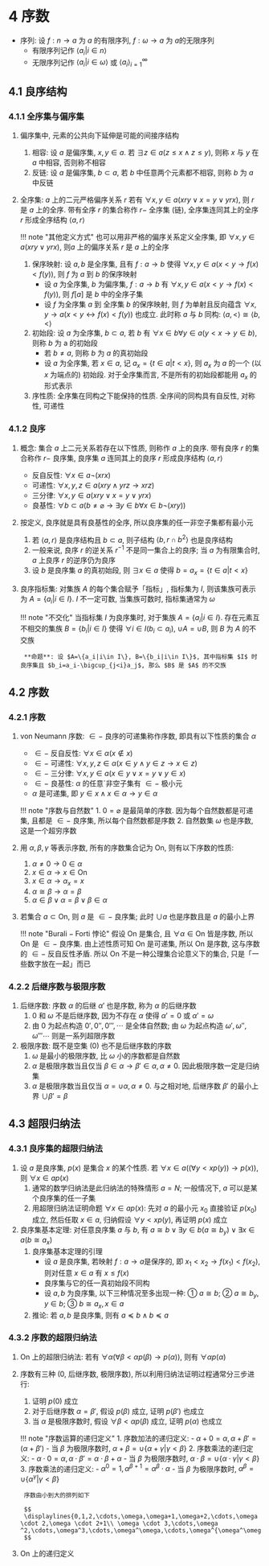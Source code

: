 # 4 序数

- 序列: 设 $f:n\to a$ 为 $a$ 的有限序列, $f:\omega \to a$ 为 $a$的无限序列
    - 有限序列记作 $\left< a_i|i\in n\right>$
    - 无限序列记作 $\left< a_i|i\in \omega \right>$ 或 $\left< a_i\right>^{\infty}_{i=1}$

## 4.1 良序结构
### 4.1.1 全序集与偏序集
1. 偏序集中, 元素的公共向下延伸是可能的间接序结构
    1. 相容: 设 $a$ 是偏序集, $x,y\in a$. 若 $\exists z\in a(z\leqslant x\wedge z\leqslant y)$, 则称 $x$ 与 $y$ 在 $a$ 中相容, 否则称不相容
    2. 反链: 设 $a$ 是偏序集, $b\subset a$, 若 $b$ 中任意两个元素都不相容, 则称 $b$ 为 $a$ 中反链
2. 全序集: $a$ 上的二元严格偏序关系 $r$ 若有 $\forall x,y\in a(xry\vee x=y\vee yrx)$, 则 $r$ 是 $a$ 上的全序. 带有全序 $r$ 的集合称作 $r-$ 全序集 (链), 全序集连同其上的全序 $r$ 形成全序结构 $\left< a,r\right>$

    !!! note "其他定义方式"
        也可以用非严格的偏序关系定义全序集, 即 $\forall x,y\in a(xry\vee yrx)$, 则$a$ 上的偏序关系 $r$ 是 $a$ 上的全序

    1. 保序映射: 设 $a,b$ 是全序集, 且有 $f:a\to b$ 使得 $\forall x,y\in a(x<y\to f(x)<f(y))$, 则 $f$ 为 $a$ 到 $b$ 的保序映射
        - 设 $a$ 为全序集, $b$ 为偏序集, $f:a\to b$ 有 $\forall x,y\in a(x<y\to f(x)<f(y))$, 则 $f[a]$ 是 $b$ 中的全序子集
        - 设 $f$ 为全序集 $a$ 到 全序集 $b$ 的保序映射, 则 $f$ 为单射且反向蕴含 $\forall x,y\to a(x<y\leftrightarrow f(x)<f(y))$ 也成立. 此时称 $a$ 与 $b$ 同构: $\left< a,<\right> \cong \left< b,< \right>$
    2. 初始段: 设 $a$ 为全序集, $b\subset a$, 若 $b$ 有 $\forall x\in b\forall y\in a(y<x\to y\in b)$, 则称 $b$ 为 a 的初始段
        - 若 $b\neq a$, 则称 $b$ 为 $a$ 的真初始段
        - 设 $a$ 为全序集, 若 $x\in a$, 记 $a_x=\{ t\in a|t<x\}$, 则 $a_x$ 为 $a$ 的一个 (以 $x$ 为端点的) 初始段. 对于全序集而言, 不是所有的初始段都能用 $a_x$ 的形式表示
    3. 序性质: 全序集在同构之下能保持的性质. 全序间的同构具有自反性, 对称性, 可递性

### 4.1.2 良序
1. 概念: 集合 $a$ 上二元关系若存在以下性质, 则称作 $a$ 上的良序. 带有良序 $r$ 的集合称作 $r-$ 良序集, 良序集 $a$ 连同其上的良序 $r$ 形成良序结构 $\left< a,r \right>$
    - 反自反性: $\forall x\in a\neg (xrx)$
    - 可递性: $\forall x,y,z\in a(xry\wedge yrz\to xrz)$
    - 三分律: $\forall x,y\in a(xry\vee x=y\vee yrx)$
    - 良基性: $\forall b\subset a(b\neq \varnothing \to \exists y\in b\forall x\in b\neg (xry))$

2. 按定义, 良序就是具有良基性的全序, 所以良序集的任一非空子集都有最小元
    1. 若 $\left< a,r\right>$ 是良序结构且 $b\subset a$, 则子结构 $\left< b,r \cap b^2\right>$ 也是良序结构
    2. 一般来说, 良序 $r$ 的逆关系 $r^{-1}$ 不是同一集合上的良序; 当 $a$ 为有限集合时, $a$ 上良序 $r$ 的逆序仍为良序
    3. 设 $b$ 是良序集 $a$ 的真初始段, 则 $\exists x\in a$ 使得 $b=a_x=\{t\in a|t<x\}$
3. 良序指标集: 对集族 $A$ 的每个集合赋予「指标」, 指标集为 $I$, 则该集族可表示为 $A=\{a_i|i\in I\}$. $I$ 不一定可数, 当集族可数时, 指标集通常为 $\omega$
    
    !!! note "不交化"
        当指标集 $I$ 为良序集时, 对于集族 $A=\{a_i|i\in I\}$. 存在元素互不相交的集族 $B=\{b_i|i\in I\}$ 使得 $\forall i\in I(b_i\subset a_i)$, $\cup A=\cup B$, 则 $B$ 为 $A$ 的不交族

        **命题**: 设 $A=\{a_i|i\in I\}, B=\{b_i|i\in I\}$, 其中指标集 $I$ 时良序集且 $b_i=a_i-\bigcup_{j<i}a_j$, 那么 $B$ 是 $A$ 的不交族

## 4.2 序数
### 4.2.1 序数
1. $\mathrm{von\ Neumann}$ 序数: $\in -$ 良序的可递集称作序数, 即具有以下性质的集合 $\alpha$
    - $\in -$ 反自反性: $\forall x\in \alpha (x\notin x)$
    - $\in -$ 可递性: $\forall x,y,z\in \alpha(x\in y\wedge y\in z\to x\in z)$
    - $\in -$ 三分律: $\forall x,y\in a(x\in y\vee x=y\vee y\in x)$
    - $\in -$ 良基性: $\alpha$ 的任意`非空子集有 $\in -$ 极小元
    - $\alpha$ 是可递集, 即 $y\in x\wedge x\in \alpha \to y\in \alpha$

    !!! note "序数与自然数"
        1. $0=\varnothing$ 是最简单的序数. 因为每个自然数都是可递集, 且都是 $\in -$ 良序集, 所以每个自然数都是序数
        2. 自然数集 $\omega$ 也是序数, 这是一个超穷序数

2. 用 $\alpha ,\beta ,\gamma$ 等表示序数, 所有的序数集合记为 $\mathrm{On}$, 则有以下序数的性质: 
    1. $\alpha \neq 0\to 0\in \alpha$
    2. $x\in \alpha \to x\in \mathrm{On}$
    3. $x\in \alpha \to \alpha _x=x$
    4. $\alpha \cong \beta \to \alpha =\beta$
    5. $\alpha \in \beta \vee \alpha =\beta \vee \beta \in \alpha$
3. 若集合 $a\subset \mathrm{On}$, 则 $a$ 是 $\in -$ 良序集; 此时 $\cup a$ 也是序数且是 $a$ 的最小上界

    !!! note "$\mathrm{Burali-Forti}$ 悖论"
        假设 $\mathrm{On}$ 是集合, 且 $\forall \alpha \in \mathrm{On}$ 皆是序数, 所以 $\mathrm{On}$ 是 $\in -$ 良序集. 由上述性质可知 $\mathrm{On}$ 是可递集, 所以 $\mathrm{On}$ 是序数, 这与序数的 $\in -$ 反自反性矛盾. 所以 $\mathrm{On}$ 不是一种公理集合论意义下的集合, 只是「一些数字放在一起」而已

### 4.2.2 后继序数与极限序数
1. 后继序数: 序数 $\alpha$ 的后继 $\alpha '$ 也是序数, 称为 $\alpha$ 的后继序数
    1. $0$ 和 $\omega$ 不是后继序数, 因为不存在 $\alpha$ 使得 $\alpha'=0$ 或 $\alpha '=\omega$
    2. 由 $0$ 为起点构造 $0',0'',0''',\cdots$ 是全体自然数; 由 $\omega$ 为起点构造 $\omega',\omega'',\omega'''\cdots$ 则是一系列超限序数
2. 极限序数: 既不是空集 ($0$) 也不是后继序数的序数
    1. $\omega$ 是最小的极限序数, 比 $\omega$ 小的序数都是自然数
    2. $\alpha$ 是极限序数当且仅当 $\beta \in \alpha \to \beta '\in \alpha ,\alpha \neq 0$. 因此极限序数一定是归纳集
    3. $\alpha$ 是极限序数当且仅当 $\alpha =\cup \alpha ,\alpha \neq 0$. 与之相对地, 后继序数 $\beta'$ 的最小上界 $\cup \beta '=\beta$

## 4.3 超限归纳法
### 4.3.1 良序集的超限归纳法
1. 设 $a$ 是良序集, $p(x)$ 是集合 $x$ 的某个性质. 若 $\forall x\in a((\forall y<xp(y))\to p(x))$, 则 $\forall x\in ap(x)$
    1. 通常的数学归纳法是此归纳法的特殊情形 $a=N$; 一般情况下, $a$ 可以是某个良序集的任一子集
    2. 用超限归纳法证明命题 $\forall x\in ap(x)$: 先对 $a$ 的最小元 $x_0$ 直接验证 $p(x_0)$ 成立, 然后任取 $x\in a$, 归纳假设 $\forall y<xp(y)$, 再证明 $p(x)$ 成立
2. 良序集基本定理: 对任意良序集 $a$ 与 $b$, 有 $a\cong b\vee \exists y\in b(a\cong b_y)\vee \exists x\in a(b\cong a_x)$
    1. 良序集基本定理的引理
        - 设 $a$ 是良序集, 若映射 $f:a\to a$是保序的, 即 $x_1<x_2\to f(x_1)<f(x_2)$, 则对任意 $x\in a$ 有 $x\leqslant f(x)$
        - 良序集与它的任一真初始段不同构
        - 设 $a,b$ 为良序集, 以下三种情况至多出现一种: ① $a\cong b$; ② $a\cong b_y, y\in b$; ③ $b\cong a_x, x\in a$
    2. 推论: 若 $a,b$ 是良序集, 则有 $a\preccurlyeq b\wedge b\preccurlyeq a$

### 4.3.2 序数的超限归纳法
1. $\mathrm{On}$ 上的超限归纳法: 若有 $\forall \alpha (\forall \beta <\alpha p(\beta)\to p(\alpha))$, 则有 $\forall \alpha p(\alpha)$
2. 序数有三种 ($0$, 后继序数, 极限序数), 所以利用归纳法证明过程通常分三步进行:
    1. 证明 $p(0)$ 成立
    2. 对于后继序数 $\alpha =\beta'$, 假设 $p(\beta)$ 成立, 证明 $p(\beta')$ 也成立
    3. 当 $\alpha$ 是极限序数时, 假设 $\forall \beta <\alpha p(\beta)$ 成立, 证明 $p(\alpha)$ 也成立

    !!! note "序数运算的递归定义"
        1. 序数加法的递归定义:
            - $\alpha +0=\alpha,\alpha +\beta'=(\alpha +\beta')$
            - 当 $\beta$ 为极限序数时, $\alpha +\beta =\cup \{\alpha +\gamma |\gamma <\beta\}$
        2. 序数乘法的递归定义:
            - $\alpha \cdot 0=\alpha,\alpha \cdot \beta'=\alpha \cdot \beta +\alpha$
            - 当 $\beta$ 为极限序数时, $\alpha \cdot \beta =\cup \{\alpha \cdot \gamma |\gamma <\beta\}$
        3. 序数乘法的递归定义:
            - $\alpha ^0=1,\alpha^{\beta +1}=\alpha ^\beta \cdot \alpha$
            - 当 $\beta$ 为极限序数时, $\alpha ^\beta =\cup \{\alpha ^\gamma |\gamma <\beta \}$
        
        序数由小到大的排列如下

        $$
        \displaylines{0,1,2,\cdots,\omega,\omega+1,\omega+2,\cdots,\omega \cdot 2,\omega \cdot 2+1\\ \omega \cdot 3,\cdots,\omega ^2,\cdots,\omega^3,\cdots,\omega^\omega,\cdots,\omega^{\omega^\omega},\cdots}
        $$

3. $\mathrm{On}$ 上的递归定义
    